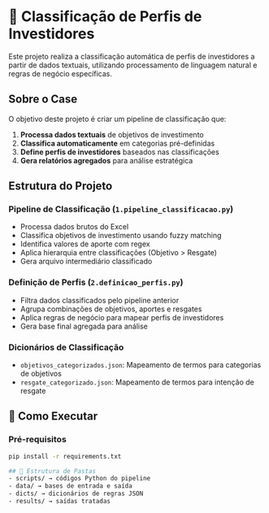 # 🎯 Classificação de Perfis de Investidores

Este projeto realiza a classificação automática de perfis de investidores a partir de dados textuais, utilizando processamento de linguagem natural e regras de negócio específicas.

## Sobre o Case

O objetivo deste projeto é criar um pipeline de classificação que:

1. **Processa dados textuais** de objetivos de investimento
2. **Classifica automaticamente** em categorias pré-definidas
3. **Define perfis de investidores** baseados nas classificações
4. **Gera relatórios agregados** para análise estratégica

## Estrutura do Projeto

### Pipeline de Classificação (`1.pipeline_classificacao.py`)
- Processa dados brutos do Excel
- Classifica objetivos de investimento usando fuzzy matching
- Identifica valores de aporte com regex
- Aplica hierarquia entre classificações (Objetivo > Resgate)
- Gera arquivo intermediário classificado

### Definição de Perfis (`2.definicao_perfis.py`)
- Filtra dados classificados pelo pipeline anterior
- Agrupa combinações de objetivos, aportes e resgates
- Aplica regras de negócio para mapear perfis de investidores
- Gera base final agregada para análise

### Dicionários de Classificação
- `objetivos_categorizados.json`: Mapeamento de termos para categorias de objetivos
- `resgate_categorizado.json`: Mapeamento de termos para intenção de resgate

## 🚀 Como Executar

### Pré-requisitos
```bash
pip install -r requirements.txt

## 🧩 Estrutura de Pastas
- scripts/ → códigos Python do pipeline
- data/ → bases de entrada e saída
- dicts/ → dicionários de regras JSON
- results/ → saídas tratadas
